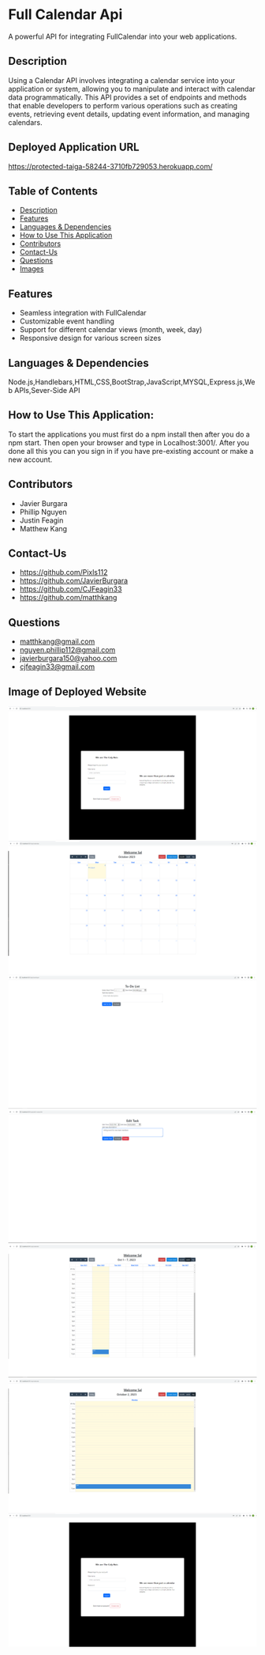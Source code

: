 # Full Calendar Api
A powerful API for integrating FullCalendar into your web applications.
## Description
Using a Calendar API involves integrating a calendar service into your application or system, allowing you to manipulate and interact with calendar data programmatically. This API provides a set of endpoints and methods that enable developers to perform various operations such as creating events, retrieving event details, updating event information, and managing calendars.
## Deployed Application URL 
https://protected-taiga-58244-3710fb729053.herokuapp.com/
## Table of Contents
* [Description](#description)
* [Features](#features)
* [Languages & Dependencies](#languagesanddependencies)
* [How to Use This Application](#HowtoUseThisApplication)
* [Contributors](#contributors)
* [Contact-Us](#contact-us)
* [Questions](#questions)
* [Images](#images)
## Features
- Seamless integration with FullCalendar
- Customizable event handling
- Support for different calendar views (month, week, day)
- Responsive design for various screen sizes
## Languages & Dependencies
Node.js,Handlebars,HTML,CSS,BootStrap,JavaScript,MYSQL,Express.js,Web APIs,Sever-Side API
## How to Use This Application:
To start the applications you must first do a npm install then after you do a npm start. Then open your browser and type in Localhost:3001/.
After you done all this you can you sign in if you have pre-existing account or make a new account.
## Contributors
- Javier Burgara
- Phillip Nguyen
- Justin Feagin
- Matthew Kang
## Contact-Us
- https://github.com/Pixls112
- https://github.com/JavierBurgara
- https://github.com/CJFeagin33
- https://github.com/matthkang
## Questions
- matthkang@gmail.com 
- nguyen.phillip112@gmail.com
- javierburgara150@yahoo.com
- cjfeagin33@gmail.com
## Image of Deployed Website
![Alt text](image.png) ![Alt text](image-1.png) ![Alt text](image-2.png)![Alt text](image-3.png)![Alt text](image-4.png)![Alt text](image-5.png)![Alt text](image.png)
